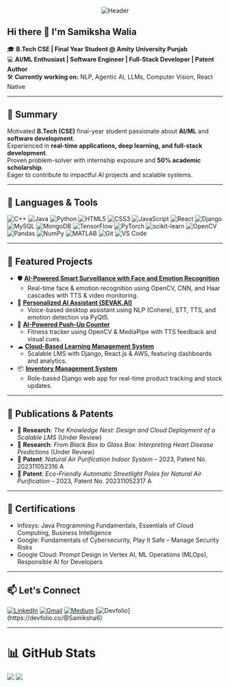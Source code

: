<div align="center">
  
  ![Header](https://capsule-render.vercel.app/api?type=waving&color=gradient&customColorList=0,2,2,5,30&height=300&section=header&text=Samiksha%20Walia&fontSize=90&fontAlign=50&fontAlignY=40&desc=AI%20%7C%20ML%20%7C%20Web%20Development%20%7C%20Patent%20Author&descAlign=50&descAlignY=60&animation=fadeIn)

</div>

## Hi there 👋 I'm Samiksha Walia

🎓 **B.Tech CSE | Final Year Student @ Amity University Punjab** <br>
💻 **AI/ML Enthusiast | Software Engineer | Full-Stack Developer | Patent Author** <br>
🛠️ **Currently working on:** NLP, Agentic AI, LLMs, Computer Vision, React Native <br>

---

## 🧠 Summary
Motivated **B.Tech (CSE)** final-year student passionate about **AI/ML** and **software development**.  
Experienced in **real-time applications, deep learning, and full-stack development**.  
Proven problem-solver with internship exposure and **50% academic scholarship**.  
Eager to contribute to impactful AI projects and scalable systems.

---

## 🧰 Languages & Tools
![C++](https://img.shields.io/badge/c++-%2300599C.svg?style=for-the-badge&logo=c%2B%2B&logoColor=white)
![Java](https://img.shields.io/badge/java-%23ED8B00.svg?style=for-the-badge&logo=openjdk&logoColor=white)
![Python](https://img.shields.io/badge/python-3670A0?style=for-the-badge&logo=python&logoColor=ffdd54)
![HTML5](https://img.shields.io/badge/html5-%23E34F26.svg?style=for-the-badge&logo=html5&logoColor=white)
![CSS3](https://img.shields.io/badge/css3-%231572B6.svg?style=for-the-badge&logo=css3&logoColor=white)
![JavaScript](https://img.shields.io/badge/javascript-%23323330.svg?style=for-the-badge&logo=javascript&logoColor=%23F7DF1E)
![React](https://img.shields.io/badge/react-%2320232a.svg?style=for-the-badge&logo=react&logoColor=%2361DAFB)
![Django](https://img.shields.io/badge/django-%23092E20.svg?style=for-the-badge&logo=django&logoColor=white)
![MySQL](https://img.shields.io/badge/mysql-4479A1.svg?style=for-the-badge&logo=mysql&logoColor=white)
![MongoDB](https://img.shields.io/badge/mongodb-%2347A248.svg?style=for-the-badge&logo=mongodb&logoColor=white)
![TensorFlow](https://img.shields.io/badge/TensorFlow-%23FF6F00.svg?style=for-the-badge&logo=TensorFlow&logoColor=white)
![PyTorch](https://img.shields.io/badge/PyTorch-%23EE4C2C.svg?style=for-the-badge&logo=pytorch&logoColor=white)
![scikit-learn](https://img.shields.io/badge/scikit--learn-%23F7931E.svg?style=for-the-badge&logo=scikit-learn&logoColor=white)
![OpenCV](https://img.shields.io/badge/opencv-%23white.svg?style=for-the-badge&logo=opencv&logoColor=white)
![Pandas](https://img.shields.io/badge/pandas-%23150458.svg?style=for-the-badge&logo=pandas&logoColor=white)
![NumPy](https://img.shields.io/badge/numpy-%23013243.svg?style=for-the-badge&logo=numpy&logoColor=white)
![MATLAB](https://img.shields.io/badge/MATLAB-%23e16737.svg?style=for-the-badge&logo=mathworks&logoColor=white)
![Git](https://img.shields.io/badge/git-%23F05033.svg?style=for-the-badge&logo=git&logoColor=white)
![VS Code](https://img.shields.io/badge/VSCode-%23007ACC.svg?style=for-the-badge&logo=visual-studio-code&logoColor=white)

---

## 📂 Featured Projects
- 🛡 **[AI-Powered Smart Surveillance with Face and Emotion Recognition](https://github.com/Samiksha-Walia/Smart_CCTV.git)**
  - Real-time face & emotion recognition using OpenCV, CNN, and Haar cascades with TTS & video monitoring.
- 🤖 **[Personalized AI Assistant (SEVAK.AI)](https://github.com/Samiksha-Walia/Sevak.AI.git)**
  - Voice-based desktop assistant using NLP (Cohere), STT, TTS, and emotion detection via PyQt5.
- 💪 **[AI-Powered Push-Up Counter](https://github.com/Samiksha-Walia/Push-O-Meter.git)**
  - Fitness tracker using OpenCV & MediaPipe with TTS feedback and visual cues.
- ☁ **[Cloud-Based Learning Management System](https://github.com/Samiksha-Walia/LMS.git)**
  - Scalable LMS with Django, React.js & AWS, featuring dashboards and analytics.
- 📦 **[Inventory Management System](https://github.com/Samiksha-Walia/Inventory_Management.git)**
  - Role-based Django web app for real-time product tracking and stock updates.

---

## 📜 Publications & Patents
- 📄 **Research**: *The Knowledge Nest: Design and Cloud Deployment of a Scalable LMS* (Under Review)  
- 📄 **Research**: *From Black Box to Glass Box: Interpreting Heart Disease Predictions* (Under Review)  
- 📝 **Patent**: *Natural Air Purification Indoor System* – 2023, Patent No. 202311052316 A  
- 📝 **Patent**: *Eco-Friendly Automatic Streetlight Poles for Natural Air Purification* – 2023, Patent No. 202311052317 A  

---

## 🏅 Certifications
- Infosys: Java Programming Fundamentals, Essentials of Cloud Computing, Business Intelligence  
- Google: Fundamentals of Cybersecurity, Play It Safe – Manage Security Risks  
- Google Cloud: Prompt Design in Vertex AI, ML Operations (MLOps), Responsible AI for Developers  

---

## 📫 Let's Connect
[![LinkedIn](https://img.shields.io/badge/-LinkedIn-0077B5?style=flat-square&logo=linkedin&logoColor=white)](https://www.linkedin.com/in/samiksha-walia)
[![Gmail](https://img.shields.io/badge/-Gmail-D14836?style=flat-square&logo=gmail&logoColor=white)](mailto:samikshawalia2003@gmail.com)
[![Medium](https://img.shields.io/badge/Medium-12100E?style=for-the-badge&logo=medium&logoColor=white)](https://medium.com/@samikshawalia2003)
[![Devfolio](https://img.shields.io/badge/Devfolio-0A0A0A?style=for-the-badge&logo=data:image/png;base64,iVBORw0KGgoAAAANSUhEUgAAAA8AAAAOCAYAAAAVVb0fAAAA...)](https://devfolio.co/@Samiksha6)
<!-- [![LeetCode](https://img.shields.io/badge/-LeetCode-FFA116?style=flat-square&logo=leetcode&logoColor=white)](https://leetcode.com/u/SamikshaWalia)-->


---

# 📊 GitHub Stats
![](https://nirzak-streak-stats.vercel.app/?user=Samiksha-Walia&theme=dark&hide_border=false)
![](https://github-readme-stats.vercel.app/api/top-langs/?username=Samiksha-Walia&theme=dark&hide_border=false&layout=compact)








<!-- ---

# 💻 LeetCode Stats
![Leetcode Stats](https://leetcard.jacoblin.cool/SamikshaWalia?ext=heatmap)

----->